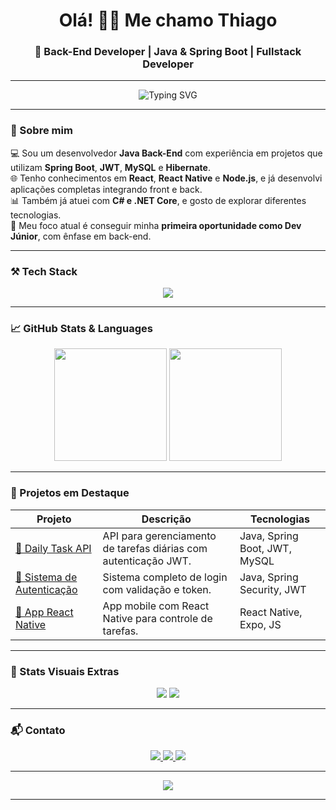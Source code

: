 <h1 align="center">Olá! 👋🏼 Me chamo Thiago</h1>
<h3 align="center">🚀 Back-End Developer | Java & Spring Boot | Fullstack Developer</h3>

---

<div align="center">
  <img src="https://readme-typing-svg.herokuapp.com?font=Fira+Code&size=22&pause=1000&color=F7F7F7&center=true&vCenter=true&width=435&lines=Hello%2C+my+name+is+Thiago;Olá%2C+meu+nome+é+Thiago" alt="Typing SVG" />
</div>

---

### 🧠 Sobre mim

💻 Sou um desenvolvedor **Java Back-End** com experiência em projetos que utilizam **Spring Boot**, **JWT**, **MySQL** e **Hibernate**.  
🌐 Tenho conhecimentos em **React**, **React Native** e **Node.js**, e já desenvolvi aplicações completas integrando front e back.  
📊 Também já atuei com **C# e .NET Core**, e gosto de explorar diferentes tecnologias.  
🎯 Meu foco atual é conseguir minha **primeira oportunidade como Dev Júnior**, com ênfase em back-end.

---

### ⚒️ Tech Stack

<div align="center">
  <img src="https://skillicons.dev/icons?i=java,spring,hibernate,mysql,react,ts,js,html,css,git,github,nodejs" />
</div>

---

### 📈 GitHub Stats & Languages

<div align="center">
  <img src="https://github-readme-stats.vercel.app/api?username=Th1ago23&show_icons=true&theme=radical&count_private=true&hide_border=true" height="180" />
  <img src="https://github-readme-stats.vercel.app/api/top-langs/?username=Th1ago23&layout=compact&theme=radical&hide_border=true&langs_count=8" height="180"/>
</div>

---

### 📌 Projetos em Destaque

| Projeto | Descrição | Tecnologias |
|--------|-----------|-------------|
| [🧾 Daily Task API](https://github.com/Th1ago23/Daily-Task-API) | API para gerenciamento de tarefas diárias com autenticação JWT. | Java, Spring Boot, JWT, MySQL |
| [🔐 Sistema de Autenticação](https://github.com/Th1ago23/Auth-System) | Sistema completo de login com validação e token. | Java, Spring Security, JWT |
| [📱 App React Native](https://github.com/Th1ago23/ReactNativeApp) | App mobile com React Native para controle de tarefas. | React Native, Expo, JS |

---

### 🧩 Stats Visuais Extras

<div align="center">
  <img src="https://github-profile-summary-cards.vercel.app/api/cards/profile-details?username=Th1ago23&theme=tokyonight" />
  <img src="https://github-readme-streak-stats.herokuapp.com?user=Th1ago23&theme=radical&hide_border=true" />
</div>

---

### 📬 Contato

<div align="center">
  <a href="mailto:thiago.peixots@gmail.com">
    <img src="https://img.shields.io/badge/Gmail-D14836?style=for-the-badge&logo=gmail&logoColor=white" />
  </a>
  <a href="https://www.linkedin.com/in/thiagopeixotosantos/">
    <img src="https://img.shields.io/badge/LinkedIn-0A66C2?style=for-the-badge&logo=linkedin&logoColor=white" />
  </a>
  <a href="https://github.com/Th1ago23">
    <img src="https://img.shields.io/badge/GitHub-000?style=for-the-badge&logo=github&logoColor=white" />
  </a>
</div>

---

<div align="center">
  <img src="https://quotes-github-readme.vercel.app/api?type=horizontal&theme=radical" />
</div>

---

